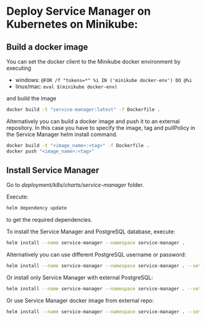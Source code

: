 # Deploy Service Manager on Kubernetes on Minikube:

## Build a docker image

You can set the docker client to the Minikube docker environment by executing
* windows: ```@FOR /f "tokens=*" %i IN ('minikube docker-env') DO @%i```
* linux/mac: ```eval $(minikube docker-env)```

and build the image

```sh
docker build -t "service-manager:latest" -f Dockerfile .
```

Alternatively you can build a docker image and push it to an external repository.
In this case you have to specify the image, tag and pullPolicy in the Service Manager helm install command.

```sh
docker build -t "<image_name>:<tag>" -f Dockerfile .
docker push "<image_name>:<tag>"
```

## Install Service Manager

Go to *deployment/k8s/charts/service-manager* folder.

Execute:

```sh
helm dependency update
```

to get the required dependencies.

To install the Service Manager and PostgreSQL database, execute:

```sh
helm install --name service-manager --namespace service-manager .
```

Alternatively you can use different PostgreSQL username or password:

```sh
helm install --name service-manager --namespace service-manager . --set postgresql.postgresUser=<pguser> --set postgresql.postgresPassword=<pgpass>
```

Or install only Service Manager with external PostgreSQL:

```sh
helm install --name service-manager --namespace service-manager . --set postgresql.enabled=false --set postgresql.uri=<postgresql_connection_string>
```

Or use Service Manager docker image from external repo:
```sh
helm install --name service-manager --namespace service-manager . --set image.repository=<image_repo> --set image.tag=<image_tag> --set image.pullPolicy=Always
```
